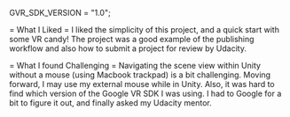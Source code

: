 GVR_SDK_VERSION = "1.0";

= What I Liked =
I liked the simplicity of this project, and a quick start with some VR candy!
The project was a good example of the publishing workflow and also how to submit
a project for review by Udacity.

= What I found Challenging =
Navigating the scene view within Unity without a mouse (using Macbook trackpad)
is a bit challenging. Moving forward, I may use my external mouse while in Unity.
Also, it was hard to find which version of the Google VR SDK I was using. I had
to Google for a bit to figure it out, and finally asked my Udacity mentor.

